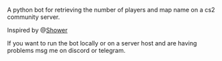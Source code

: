 A python bot for retrieving the number of players and map name on a cs2 community server.

Inspired by @[Shower]([https://www.github.com/username](https://github.com/showerhandal))

If you want to run the bot locally or on a server host and are having problems msg me on discord or telegram.
